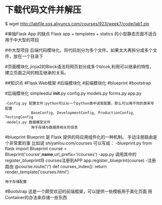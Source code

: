# 下载代码文件并解压
$ wget http://labfile.oss.aliyuncs.com/courses/923/week7/code/lab1.zip

#单独Flask App 的缺点
    Flask app + templates + statics 的小型静态页面不适合用于中大型的项目

#中大型项目
    后端代码模块化，将代码划分为多个文件。如果太大再拆分成多个文件，放在一个目录下

#页面模块化
    jinjia2的Block语法将网页划分成多个blcok,利用可以继承的特性，建立页面之间的相互继承的关系。

##知识点
    #Flask Web框架
    #后端模块化
    #前端模块化
    #blueprint
    #bootstrap

#后端模块化
    simpleedu/
        __init__.py
        config.py
        models.py
        forms.py
        app.py

    -Config.py 配置文件:python可以从一个python类中读取配置，那么可以用不同的类来写配置
                BaseConfig, DevelopmentConfig, ProductionConfig, TestingConfig
    -models.py 数据模型文件
                用于存储与数据库相关的信息
    
#blueprint
    Blueprint 是 Flask 提供的将应用组件化的一种机制。
    手动注册路由是个非常累的事
    比如说 shiyanlou.com/courses
    可以写成：
    -blueprint.py
        from flask import Blueprint
        course = Blueprint('course',__name__,url_prefix='/courses') 
    -app.py 调用其中的register_blueprint将 courses注册到APP
    app.register_blueprint(course)
    -注册路由
    @course.route('/')
    def courses_index():
        return render_template('courses.html')
    


    用于存储配置

#Bootstrap
    这是一个颇受欢迎的前端框架，可以提供一些模板用于美化页面
    用Container的办法来存储一些东西
